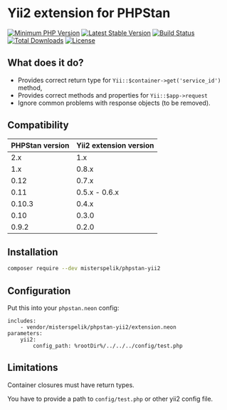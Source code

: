 # Yii2 extension for PHPStan

[![Minimum PHP Version](https://img.shields.io/badge/php-%3E%3D%207.2-8892BF.svg)](https://php.net/)
[![Latest Stable Version](https://img.shields.io/packagist/v/misterspelik/phpstan-yii2.svg)](https://packagist.org/packages/misterspelik/phpstan-yii2)
[![Build Status](https://github.com/misterspelik/phpstan-yii2/workflows/build/badge.svg)](https://github.com/misterspelik/phpstan-yii2/actions?query=workflow%3Abuild)
[![Total Downloads](https://poser.pugx.org/misterspelik/phpstan-yii2/downloads.svg)](https://packagist.org/packages/misterspelik/phpstan-yii2)
[![License](https://poser.pugx.org/misterspelik/phpstan-yii2/license.svg)](https://packagist.org/packages/misterspelik/phpstan-yii2)

## What does it do?

* Provides correct return type for `Yii::$container->get('service_id')` method,
* Provides correct methods and properties for `Yii::$app->request`
* Ignore common problems with response objects (to be removed).

## Compatibility

| PHPStan version | Yii2 extension version |
|-----------------|----------------------|
| 2.x             | 1.x                  |
| 1.x             | 0.8.x                |
| 0.12            | 0.7.x                |
| 0.11            | 0.5.x - 0.6.x        |
| 0.10.3          | 0.4.x                |
| 0.10            | 0.3.0                |
| 0.9.2           | 0.2.0                |

## Installation

```sh
composer require --dev misterspelik/phpstan-yii2
```

## Configuration

Put this into your `phpstan.neon` config:

```neon
includes:
	- vendor/misterspelik/phpstan-yii2/extension.neon
parameters:
    yii2:
        config_path: %rootDir%/../../../config/test.php
```

## Limitations

Container closures must have return types.

You have to provide a path to `config/test.php` or other yii2 config file.
